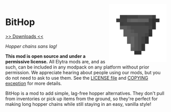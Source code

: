 <img src="/logo.png" align="right" width="180px"/>

# BitHop

[>> Downloads <<](https://github.com/elytra/BitHop/releases)

*Hopper chains sans lag!*

**This mod is open source and under a permissive license.** All Elytra mods are,
and as such, can be included in any modpack on any platform without prior
permission. We appreciate hearing about people using our mods, but you do not
need to ask to use them. See the [LICENSE file](COPYING.gpl) and [COPYING exception](COPYING) for more details.

BitHop is a mod to add simple, lag-free hopper alternatives. They don't pull from inventories or pick up items from the ground, so they're perfect for making long hopper chains while still staying in an easy, vanilla style!
